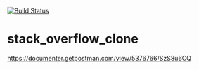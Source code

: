 [![Build Status](https://travis-ci.org/iamcristos/stack_overflow_clone.svg?branch=master)](https://travis-ci.org/iamcristos/stack_overflow_clone)

# stack_overflow_clone

https://documenter.getpostman.com/view/5376766/SzS8u6CQ